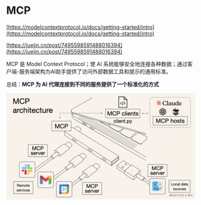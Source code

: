 # MCP



[https://modelcontextprotocol.io/docs/getting-started/intro](https://modelcontextprotocol.io/docs/getting-started/intro)

[https://juejin.cn/post/7495598591488016394](https://juejin.cn/post/7495598591488016394)



MCP 是 Model Context Protocol；使 AI 系统能够安全地连接各种数据；通过客户端-服务端架构为AI助手提供了访问外部数据工具和提示的通用标准。

总结：**MCP 为 AI 代理连接到不同的服务提供了一个标准化的方式**



![](.\images\MCP_introduce.webp)

